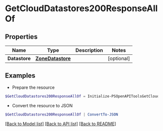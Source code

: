 # GetCloudDatastores200ResponseAllOf
## Properties

Name | Type | Description | Notes
------------ | ------------- | ------------- | -------------
**Datastore** | [**ZoneDatastore**](ZoneDatastore.md) |  | [optional] 

## Examples

- Prepare the resource
```powershell
$GetCloudDatastores200ResponseAllOf = Initialize-PSOpenAPIToolsGetCloudDatastores200ResponseAllOf  -Datastore null
```

- Convert the resource to JSON
```powershell
$GetCloudDatastores200ResponseAllOf | ConvertTo-JSON
```

[[Back to Model list]](../README.md#documentation-for-models) [[Back to API list]](../README.md#documentation-for-api-endpoints) [[Back to README]](../README.md)

